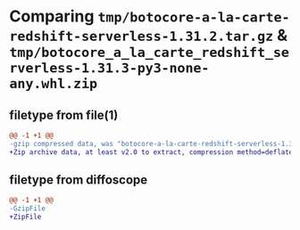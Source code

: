# Comparing `tmp/botocore-a-la-carte-redshift-serverless-1.31.2.tar.gz` & `tmp/botocore_a_la_carte_redshift_serverless-1.31.3-py3-none-any.whl.zip`

## filetype from file(1)

```diff
@@ -1 +1 @@
-gzip compressed data, was "botocore-a-la-carte-redshift-serverless-1.31.2.tar", last modified: Wed Jul 12 01:44:53 2023, max compression
+Zip archive data, at least v2.0 to extract, compression method=deflate
```

## filetype from diffoscope

```diff
@@ -1 +1 @@
-GzipFile
+ZipFile
```


